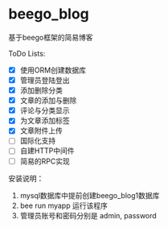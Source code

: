 # beego_blog
基于beego框架的简易博客  

ToDo Lists:
- [x] 使用ORM创建数据库  
- [x] 管理员登陆登出
- [x] 添加删除分类
- [x] 文章的添加与删除
- [x] 评论与分类显示
- [x] 为文章添加标签
- [x] 文章附件上传
- [ ] 国际化支持
- [ ] 自建HTTP中间件
- [ ] 简易的RPC实现

安装说明：  
1. mysql数据库中提前创建beego_blog1数据库
2. bee run myapp 运行该程序
3. 管理员账号和密码分别是 admin, password